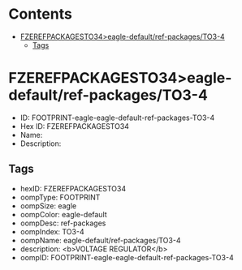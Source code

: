 



Contents
========

* [FZEREFPACKAGESTO34>eagle-default/ref-packages/TO3-4](#fzerefpackagesto34eagle-defaultref-packagesto3-4)
	* [Tags](#tags)

# FZEREFPACKAGESTO34>eagle-default/ref-packages/TO3-4

- ID: FOOTPRINT-eagle-eagle-default-ref-packages-TO3-4
- Hex ID: FZEREFPACKAGESTO34
- Name: 
- Description: 

## Tags

- hexID: FZEREFPACKAGESTO34
- oompType: FOOTPRINT
- oompSize: eagle
- oompColor: eagle-default
- oompDesc: ref-packages
- oompIndex: TO3-4
- oompName: eagle-default/ref-packages/TO3-4
- description: &lt;b&gt;VOLTAGE REGULATOR&lt;/b&gt;
- oompID: FOOTPRINT-eagle-eagle-default-ref-packages-TO3-4
